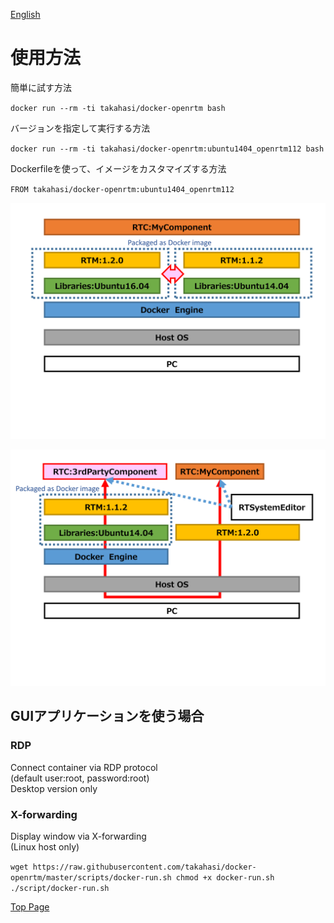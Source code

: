[English](../usage)

使用方法
========

簡単に試す方法

`docker run --rm -ti takahasi/docker-openrtm bash`

バージョンを指定して実行する方法

`docker run --rm -ti takahasi/docker-openrtm:ubuntu1404_openrtm112 bash`

Dockerfileを使って、イメージをカスタマイズする方法

`FROM takahasi/docker-openrtm:ubuntu1404_openrtm112`

![OpenRTM on Docker as a Development Environment](../img/sample1.png)

![OpenRTM on Docker as a Verification Environment](../img/sample2.png)

GUIアプリケーションを使う場合
-----------------------------

### RDP
Connect container via RDP protocol  
(default user:root, password:root)  
Desktop version only

### X-forwarding
Display window via X-forwarding  
(Linux host only)  

`wget https://raw.githubusercontent.com/takahasi/docker-openrtm/master/scripts/docker-run.sh
chmod +x docker-run.sh
./script/docker-run.sh`


[Top Page](index)
